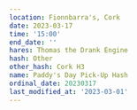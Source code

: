 ```yaml
---
location: Fionnbarra's, Cork
date: 2023-03-17
time: '15:00'
end_date: ''
hares: Thomas the Drank Engine
hash: Other
other_hash: Cork H3
name: Paddy's Day Pick-Up Hash
ordinal_date: 20230317
last_modified_at: '2023-03-01'
---
```


